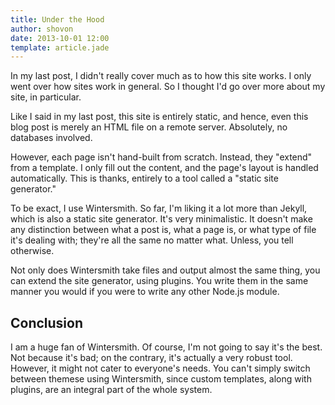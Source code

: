 ```yaml
---
title: Under the Hood
author: shovon
date: 2013-10-01 12:00
template: article.jade
---
```


In my last post, I didn't really cover much as to how this site works. I only went over how sites work in general. So I thought I'd go over more about my site, in particular.

<span class="more"></span>

Like I said in my last post, this site is entirely static, and hence, even this blog post is merely an HTML file on a remote server. Absolutely, no databases involved.

However, each page isn't hand-built from scratch. Instead, they "extend" from a template. I only fill out the content, and the page's layout is handled automatically. This is thanks, entirely to a tool called a "static site generator."

To be exact, I use Wintersmith. So far, I'm liking it a lot more than Jekyll, which is also a static site generator. It's very minimalistic. It doesn't make any distinction between what a post is, what a page is, or what type of file it's dealing with; they're all the same no matter what. Unless, you tell otherwise.

Not only does Wintersmith take files and output almost the same thing, you can extend the site generator, using plugins. You write them in the same manner you would if you were to write any other Node.js module.

## Conclusion

I am a huge fan of Wintersmith. Of course, I'm not going to say it's the best. Not because it's bad; on the contrary, it's actually a very robust tool. However, it might not cater to everyone's needs. You can't simply switch between themese using Wintersmith, since custom templates, along with plugins, are an integral part of the whole system.